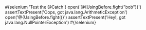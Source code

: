 \#{selenium 'Test the @Catch'} open('@{UsingBefore.fight("bob")}') assertTextPresent('Oops, got java.lang.ArithmeticException') open('@{UsingBefore.fight()}') assertTextPresent('Hey!, got java.lang.NullPointerException') \#{/selenium}
